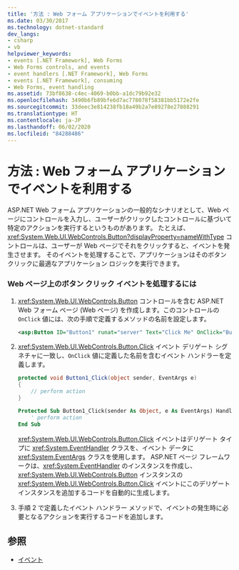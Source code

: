 ```yaml
---
title: '方法 : Web フォーム アプリケーションでイベントを利用する'
ms.date: 03/30/2017
ms.technology: dotnet-standard
dev_langs:
- csharp
- vb
helpviewer_keywords:
- events [.NET Framework], Web Forms
- Web Forms controls, and events
- event handlers [.NET Framework], Web Forms
- events [.NET Framework], consuming
- Web Forms, event handling
ms.assetid: 73bf8638-c4ec-4069-b0bb-a1dc79b92e32
ms.openlocfilehash: 3490b6fb89bfe6d7ac778078f58381bb5172e2fe
ms.sourcegitcommit: 33deec3e814238fb18a49b2a7e89278e27888291
ms.translationtype: HT
ms.contentlocale: ja-JP
ms.lasthandoff: 06/02/2020
ms.locfileid: "84288486"
---
```

# <a name="how-to-consume-events-in-a-web-forms-application"></a>方法 : Web フォーム アプリケーションでイベントを利用する
ASP.NET Web フォーム アプリケーションの一般的なシナリオとして、Web ページにコントロールを入力し、ユーザーがクリックしたコントロールに基づいて特定のアクションを実行するというものがあります。 たとえば、<xref:System.Web.UI.WebControls.Button?displayProperty=nameWithType> コントロールは、ユーザーが Web ページでそれをクリックすると、イベントを発生させます。 そのイベントを処理することで、アプリケーションはそのボタン クリックに最適なアプリケーション ロジックを実行できます。  
  
### <a name="to-handle-a-button-click-event-on-a-webpage"></a>Web ページ上のボタン クリック イベントを処理するには  
  
1. <xref:System.Web.UI.WebControls.Button> コントロールを含む ASP.NET Web フォーム ページ (Web ページ) を作成します。このコントロールの `OnClick` 値には、次の手順で定義するメソッドの名前を設定します。  
  
    ```xml  
    <asp:Button ID="Button1" runat="server" Text="Click Me" OnClick="Button1_Click" />  
    ```  
  
2. <xref:System.Web.UI.WebControls.Button.Click> イベント デリゲート シグネチャに一致し、`OnClick` 値に定義した名前を含むイベント ハンドラーを定義します。  
  
    ```csharp  
    protected void Button1_Click(object sender, EventArgs e)  
    {  
        // perform action  
    }  
    ```  
  
    ```vb  
    Protected Sub Button1_Click(sender As Object, e As EventArgs) Handles Button1.Click  
        ' perform action  
    End Sub  
    ```  
  
     <xref:System.Web.UI.WebControls.Button.Click> イベントはデリゲート タイプに <xref:System.EventHandler> クラスを、イベント データに <xref:System.EventArgs> クラスを使用します。 ASP.NET ページ フレームワークは、<xref:System.EventHandler> のインスタンスを作成し、<xref:System.Web.UI.WebControls.Button> インスタンスの <xref:System.Web.UI.WebControls.Button.Click> イベントにこのデリゲート インスタンスを追加するコードを自動的に生成します。  
  
3. 手順 2 で定義したイベント ハンドラー メソッドで、イベントの発生時に必要となるアクションを実行するコードを追加します。  
  
## <a name="see-also"></a>参照

- [イベント](index.md)
